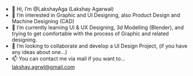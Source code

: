 - 👋 Hi, I’m @LakshayAga (Lakshay Agarwal)
- 👀 I’m interested in Graphic and UI Designing, also Product Design and Machine Designing (CAD)
- 🌱 I’m currently learning UI & UX Designing, 3d Modelling (Blender), and trying to get comfortable with the process of Graphic and related designing.
- 💞️ I’m looking to collaborate and develop a UI Design Project, (if you have any ideas about one...)
- 📫 You can contact me via mail if you want to... lakshay.agrwl@gmail.com
